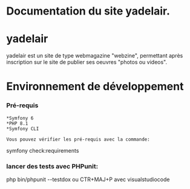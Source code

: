 # Documentation du site yadelair.


# yadelair
yadelair est un site de type webmagazine "webzine", permettant après inscription sur le site de publier ses oeuvres "photos ou videos".

# Environnement de développement
### Pré-requis
    *Symfony 6
    *PHP 8.1
    *Symfony CLI
    
    Vous pouvez vérifier les pré-requis avec la commande: 

symfony check:requirements

### lancer des tests avec PHPunit:
php bin/phpunit --testdox
ou CTR+MAJ+P avec visualstudiocode



